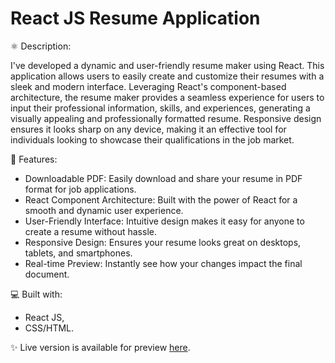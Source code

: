 # React JS Resume Application

⚛️ Description:

I've developed a dynamic and user-friendly resume maker using React. This application allows users to easily create and customize their resumes with a sleek and modern interface. Leveraging React's component-based architecture, the resume maker provides a seamless experience for users to input their professional information, skills, and experiences, generating a visually appealing and professionally formatted resume. Responsive design ensures it looks sharp on any device, making it an effective tool for individuals looking to showcase their qualifications in the job market.

🎨 Features: 

- Downloadable PDF: Easily download and share your resume in PDF format for job applications.
- React Component Architecture: Built with the power of React for a smooth and dynamic user experience.
- User-Friendly Interface: Intuitive design makes it easy for anyone to create a resume without hassle.
- Responsive Design: Ensures your resume looks great on desktops, tablets, and smartphones.
- Real-time Preview: Instantly see how your changes impact the final document.

💻 Built with: 

- React JS,
- CSS/HTML.

✨ Live version is available for preview [here](https://raw.githack.com/victoriakapelush/CV-Application/main/index.html).
